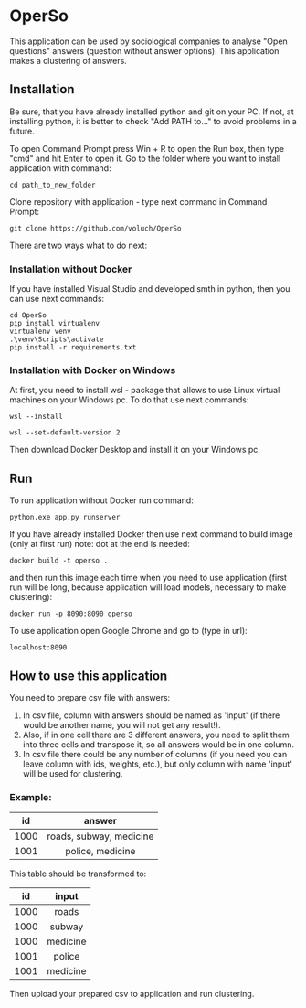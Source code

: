 # OperSo

This application can be used by sociological companies to analyse "Open questions" answers (question without answer
options). This application makes a clustering of answers.

## Installation

Be sure, that you have already installed python and git on your PC.
If not, at installing python, it is better to check "Add PATH to..." to avoid problems in a future.

To open Command Prompt press Win + R to open the Run box, then type "cmd" and hit Enter to open it.
Go to the folder where you want to install application with command:

```
cd path_to_new_folder
```

Clone repository with application - type next command in Command Prompt:

```
git clone https://github.com/voluch/OperSo 
```

There are two ways what to do next:

### Installation without Docker

If you have installed Visual Studio and developed smth in python, then you can use next commands:

```
cd OperSo 
pip install virtualenv 
virtualenv venv 
.\venv\Scripts\activate 
pip install -r requirements.txt
```

### Installation with Docker on Windows

At first, you need to install wsl - package that allows to use Linux virtual machines on your Windows pc. To do that use
next commands:

```
wsl --install

wsl --set-default-version 2
```

Then download Docker Desktop and install it on your Windows pc.

## Run

To run application without Docker run command:

```
python.exe app.py runserver
```

If you have already installed Docker then use next command to build image (only at first run) note: dot at the end is
needed:

```
docker build -t operso .
```

and then run this image each time when you need to use application (first run will be long, because application will
load models, necessary to make clustering):

```
docker run -p 8090:8090 operso
```

To use application open Google Chrome and go to (type in url):

```
localhost:8090
```

## How to use this application

You need to prepare csv file with answers:

1) In csv file, column with answers should be named as 'input' (if there would be another name, you will not get any
   result!).
2) Also, if in one cell there are 3 different answers, you need to split them into three cells and transpose it, so all
   answers would be in one column.
3) In csv file there could be any number of columns (if you need you can leave column with ids, weights, etc.), but only
   column with name 'input' will be used for clustering.

### Example:

|  id  |         answer          | 
|:----:|:-----------------------:|
| 1000 | roads, subway, medicine | 
| 1001 |    police, medicine     | 

This table should be transformed to:

|  id  |  input   | 
|:----:|:--------:|
| 1000 |  roads   | 
| 1000 |  subway  | 
| 1000 | medicine | 
| 1001 |  police  | 
| 1001 | medicine | 

Then upload your prepared csv to application and run clustering. 